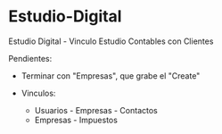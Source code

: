 # Estudio-Digital
Estudio Digital - Vinculo Estudio Contables con Clientes

Pendientes:

* Terminar con "Empresas", que grabe el "Create"

* Vinculos:
  - Usuarios - Empresas - Contactos
  - Empresas - Impuestos
  
  
